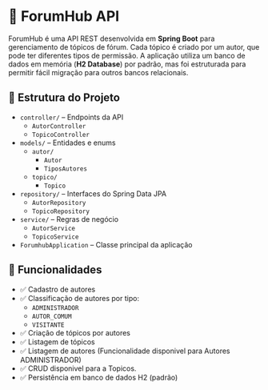 # 🧵 ForumHub API

ForumHub é uma API REST desenvolvida em **Spring Boot** para gerenciamento de tópicos de fórum. Cada tópico é criado por um autor, que pode ter diferentes tipos de permissão. A aplicação utiliza um banco de dados em memória (**H2 Database**) por padrão, mas foi estruturada para permitir fácil migração para outros bancos relacionais.

## 📁 Estrutura do Projeto

- `controller/` – Endpoints da API
  - `AutorController`
  - `TopicoController`
- `models/` – Entidades e enums
  - `autor/`
    - `Autor`
    - `TiposAutores`
  - `topico/`
    - `Topico`
- `repository/` – Interfaces do Spring Data JPA
  - `AutorRepository`
  - `TopicoRepository`
- `service/` – Regras de negócio
  - `AutorService`
  - `TopicoService`
- `ForumhubApplication` – Classe principal da aplicação


## 🚀 Funcionalidades

- ✅ Cadastro de autores
- ✅ Classificação de autores por tipo:
  - `ADMINISTRADOR`
  - `AUTOR_COMUM`
  - `VISITANTE`
- ✅ Criação de tópicos por autores
- ✅ Listagem de tópicos
- ✅ Listagem de autores (Funcionalidade disponivel para Autores ADMINISTRADOR)
- ✅ CRUD disponivel para a Topicos.
- ✅ Persistência em banco de dados H2 (padrão)

